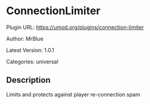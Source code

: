 # ConnectionLimiter

Plugin URL: https://umod.org/plugins/connection-limiter

Author: MrBlue

Latest Version: 1.0.1

Categories: universal

## Description

Limits and protects against player re-connection spam
